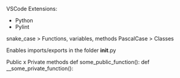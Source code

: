 VSCode Extensions:
- Python
- Pylint

snake_case > Functions, variables, methods
PascalCase > Classes

Enables imports/exports in the folder
__init__.py

Public x Private methods
def some_public_function():
def __some_private_function():
